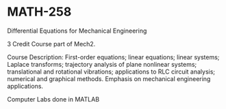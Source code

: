 # MATH-258
Differential Equations for Mechanical Engineering

3 Credit Course part of Mech2. 

Course Description:
First-order equations; linear equations; linear systems; Laplace transforms; trajectory analysis of plane nonlinear systems; translational and rotational vibrations; 
applications to RLC circuit analysis; numerical and graphical methods. Emphasis on mechanical engineering applications.

Computer Labs done in MATLAB
